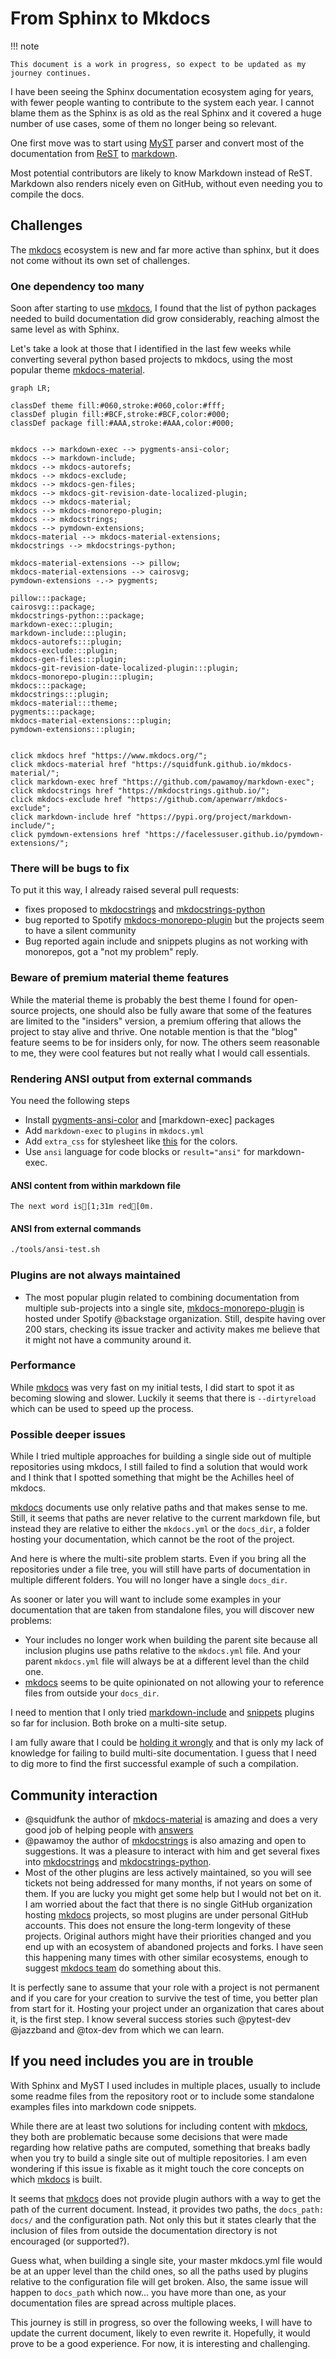 <!-- cspell:ignore dirtyreload squidfunk jazzband pawamoy -->

# From Sphinx to Mkdocs

!!! note

    This document is a work in progress, so expect to be updated as my journey continues.

I have been seeing the Sphinx documentation ecosystem aging for years, with
fewer people wanting to contribute to the system each year. I cannot blame them
as the Sphinx is as old as the real Sphinx and it covered a huge number of use
cases, some of them no longer being so relevant.

One first move was to start using [MyST] parser and convert most of the
documentation from [ReST] to [markdown].

Most potential contributors are likely to know Markdown instead of ReST.
Markdown also renders nicely even on GitHub, without even needing you to compile
the docs.

## Challenges

The [mkdocs] ecosystem is new and far more active than sphinx, but it does not
come without its own set of challenges.

### One dependency too many

Soon after starting to use [mkdocs], I found that the list of python packages
needed to build documentation did grow considerably, reaching almost the same
level as with Sphinx.

Let's take a look at those that I identified in the last few weeks while
converting several python based projects to mkdocs, using the most popular theme
[mkdocs-material][].

```mermaid
graph LR;

classDef theme fill:#060,stroke:#060,color:#fff;
classDef plugin fill:#BCF,stroke:#BCF,color:#000;
classDef package fill:#AAA,stroke:#AAA,color:#000;


mkdocs --> markdown-exec --> pygments-ansi-color;
mkdocs --> markdown-include;
mkdocs --> mkdocs-autorefs;
mkdocs --> mkdocs-exclude;
mkdocs --> mkdocs-gen-files;
mkdocs --> mkdocs-git-revision-date-localized-plugin;
mkdocs --> mkdocs-material;
mkdocs --> mkdocs-monorepo-plugin;
mkdocs --> mkdocstrings;
mkdocs --> pymdown-extensions;
mkdocs-material --> mkdocs-material-extensions;
mkdocstrings --> mkdocstrings-python;

mkdocs-material-extensions --> pillow;
mkdocs-material-extensions --> cairosvg;
pymdown-extensions -.-> pygments;

pillow:::package;
cairosvg:::package;
mkdocstrings-python:::package;
markdown-exec:::plugin;
markdown-include:::plugin;
mkdocs-autorefs:::plugin;
mkdocs-exclude:::plugin;
mkdocs-gen-files:::plugin;
mkdocs-git-revision-date-localized-plugin:::plugin;
mkdocs-monorepo-plugin:::plugin;
mkdocs:::package;
mkdocstrings:::plugin;
mkdocs-material:::theme;
pygments:::package;
mkdocs-material-extensions:::plugin;
pymdown-extensions:::plugin;


click mkdocs href "https://www.mkdocs.org/";
click mkdocs-material href "https://squidfunk.github.io/mkdocs-material/";
click markdown-exec href "https://github.com/pawamoy/markdown-exec";
click mkdocstrings href "https://mkdocstrings.github.io/";
click mkdocs-exclude href "https://github.com/apenwarr/mkdocs-exclude";
click markdown-include href "https://pypi.org/project/markdown-include/";
click pymdown-extensions href "https://facelessuser.github.io/pymdown-extensions/";
```

### There will be bugs to fix

To put it this way, I already raised several pull requests:

- fixes proposed to [mkdocstrings] and [mkdocstrings-python]
- bug reported to Spotify [mkdocs-monorepo-plugin] but the projects seem to have
  a silent community
- Bug reported again include and snippets plugins as not working with monorepos,
  got a "not my problem" reply.

### Beware of premium material theme features

While the material theme is probably the best theme I found for open-source
projects, one should also be fully aware that some of the features are limited
to the "insiders" version, a premium offering that allows the project to stay
alive and thrive. One notable mention is that the "blog" feature seems to be for
insiders only, for now. The others seem reasonable to me, they were cool
features but not really what I would call essentials.

### Rendering ANSI output from external commands

You need the following steps

- Install [pygments-ansi-color] and [markdown-exec] packages
- Add `markdown-exec` to `plugins` in `mkdocs.yml`
- Add `extra_css` for stylesheet like
  [this](https://github.com/42picky/42picky.github.io/blob/main/docs/stylesheets/extra.css)
  for the colors.
- Use `ansi` language for code blocks or `result="ansi"` for markdown-exec.

#### ANSI content from within markdown file

```ansi
The next word is[1;31m red[0m.
```

#### ANSI from external commands

```bash exec="1" result="ansi"
./tools/ansi-test.sh
```

### Plugins are not always maintained

- The most popular plugin related to combining documentation from multiple
  sub-projects into a single site, [mkdocs-monorepo-plugin] is hosted under
  Spotify @backstage organization. Still, despite having over 200 stars,
  checking its issue tracker and activity makes me believe that it might not
  have a community around it.

### Performance

While [mkdocs] was very fast on my initial tests, I did start to spot it as
becoming slowing and slower. Luckily it seems that there is `--dirtyreload`
which can be used to speed up the process.

### Possible deeper issues

While I tried multiple approaches for building a single side out of multiple
repositories using mkdocs, I still failed to find a solution that would work and
I think that I spotted something that might be the Achilles heel of mkdocs.

[mkdocs] documents use only relative paths and that makes sense to me. Still, it
seems that paths are never relative to the current markdown file, but instead
they are relative to either the `mkdocs.yml` or the `docs_dir`, a folder hosting
your documentation, which cannot be the root of the project.

And here is where the multi-site problem starts. Even if you bring all the
repositories under a file tree, you will still have parts of documentation in
multiple different folders. You will no longer have a single `docs_dir`.

As sooner or later you will want to include some examples in your documentation
that are taken from standalone files, you will discover new problems:

- Your includes no longer work when building the parent site because all
  inclusion plugins use paths relative to the `mkdocs.yml` file. And your parent
  `mkdocs.yml` file will always be at a different level than the child one.
- [mkdocs] seems to be quite opinionated on not allowing your to reference files
  from outside your `docs_dir`.

I need to mention that I only tried [markdown-include] and [snippets] plugins so
far for inclusion. Both broke on a multi-site setup.

I am fully aware that I could be [holding it wrongly][1] and that is only my
lack of knowledge for failing to build multi-site documentation. I guess that I
need to dig more to find the first successful example of such a compilation.

## Community interaction

- @squidfunk the author of [mkdocs-material] is amazing and does a very good job
  of helping people with
  [answers](https://github.com/squidfunk/mkdocs-material/discussions)
- @pawamoy the author of [mkdocstrings] is also amazing and open to suggestions.
  It was a pleasure to interact with him and get several fixes into
  [mkdocstrings] and [mkdocstrings-python].
- Most of the other plugins are less actively maintained, so you will see
  tickets not being addressed for many months, if not years on some of them. If
  you are lucky you might get some help but I would not bet on it. I am worried
  about the fact that there is no single GitHub organization hosting [mkdocs]
  projects, so most plugins are under personal GitHub accounts. This does not
  ensure the long-term longevity of these projects. Original authors might have
  their priorities changed and you end up with an ecosystem of abandoned
  projects and forks. I have seen this happening many times with other similar
  ecosystems, enough to suggest [mkdocs team] do something about this.

It is perfectly sane to assume that your role with a project is not permanent
and if you care for your creation to survive the test of time, you better plan
from start for it. Hosting your project under an organization that cares about
it, is the first step. I know several success stories such @pytest-dev @jazzband
and @tox-dev from which we can learn.

## If you need includes you are in trouble

With Sphinx and MyST I used includes in multiple places, usually to include some
readme files from the repository root or to include some standalone examples
files into markdown code snippets.

While there are at least two solutions for including content with [mkdocs], they
both are problematic because some decisions that were made regarding how
relative paths are computed, something that breaks badly when you try to build a
single site out of multiple repositories. I am even wondering if this issue is
fixable as it might touch the core concepts on which [mkdocs] is built.

It seems that [mkdocs] does not provide plugin authors with a way to get the
path of the current document. Instead, it provides two paths, the
`docs_path: docs/` and the configuration path. Not only this but it states
clearly that the inclusion of files from outside the documentation directory is
not encouraged (or supported?).

Guess what, when building a single site, your master mkdocs.yml file would be at
an upper level than the child ones, so all the paths used by plugins relative to
the configuration file will get broken. Also, the same issue will happen to
`docs_path` which now... you have more than one, as your documentation files are
spread across multiple places.

This journey is still in progress, so over the following weeks, I will have to
update the current document, likely to even rewrite it. Hopefully, it would
prove to be a good experience. For now, it is interesting and challenging.

[mkdocs]: https://www.mkdocs.org/
[mkdocstrings]: https://mkdocstrings.github.io/
[mkdocstrings-python]: https://mkdocstrings.github.io/python/usage/
[mkdocs-material]: https://squidfunk.github.io/mkdocs-material/
[mkdocs-monorepo-plugin]: https://github.com/backstage/mkdocs-monorepo-plugin
[markdown-include]: https://github.com/cmacmackin/markdown-include
[snippets]:
  https://facelessuser.github.io/pymdown-extensions/extensions/snippets/
[1]:
  https://www.urbandictionary.com/define.php?term=You%27re%20Holding%20It%20Wrong
[pygments-ansi-color]: https://github.com/chriskuehl/pygments-ansi-color
[myst]: https://myst-parser.readthedocs.io/en/latest/
[rest]: https://www.sphinx-doc.org/en/master/usage/restructuredtext/basics.html
[markdown]: https://en.wikipedia.org/wiki/Markdown
[mkdocs team]: https://www.mkdocs.org/about/release-notes/#maintenance-team
